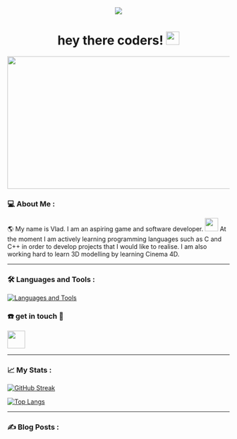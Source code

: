 <div id="header" align="center">
  <img src="https://media.giphy.com/media/3o72FaZgzzFmqoNfBm/giphy.gif"/>
</div>

<h1 align="center">
  hey there coders!
  <img src="https://media.giphy.com/media/6ve6Nic1v8Ao61VCTU/giphy.gif" width="30px"/>
</h1>

<div align="center">
  <img src="https://media.giphy.com/media/XTAqdwCL2oEus/giphy.gif" width="600" height="300"/>
</div>

### :computer: About Me : 
🌎 My name is Vlad. I am an aspiring game and software developer. <img src="https://media.giphy.com/media/WUlplcMpOCEmTGBtBW/giphy.gif" width="30"> 
At the moment I am actively learning programming languages such as C and C++ in order to develop projects that I would like to realise. I am also working hard to learn 3D modelling by learning Cinema 4D. 


---

### :hammer_and_wrench: Languages and Tools :

[![Languages and Tools](https://skillicons.dev/icons?i=c,cpp,ps,visualstudio,vscode,github,discord)](https://skillicons.dev)

### ☎️  get in touch  📧

<p align="left"> 
  <a href="https://discord.com/users/1139960703269208074" target="_blank" rel="noreferrer"> 
  <picture> 
    <source media="(prefers-color-scheme: dark)" srcset="undefined" /> <source media="(prefers-color-scheme: light)" srcset="https://raw.githubusercontent.com/danielcranney/readme-generator/main/public/icons/socials/discord.svg" /> 
    <img src="https://raw.githubusercontent.com/danielcranney/readme-generator/main/public/icons/socials/discord.svg" width="40" height="40" /> </picture> 
  </a> 

---

### :chart_with_upwards_trend: My Stats :

[![GitHub Streak](https://github-readme-streak-stats.herokuapp.com?user=VladOryshchuk&theme=shadow-blue)](https://git.io/streak-stats)

[![Top Langs](https://github-readme-stats.vercel.app/api/top-langs/?username=VladOryshchuk&layout=compact&theme=vision-friendly-dark)](https://github.com/anuraghazra/github-readme-stats)

---

### :writing_hand: Blog Posts :
